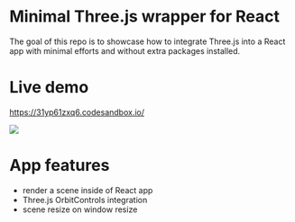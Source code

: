 # Minimal Three.js wrapper for React

The goal of this repo is to showcase how to integrate Three.js into a React app with minimal efforts and without extra packages installed. 

# Live demo

https://31yp61zxq6.codesandbox.io/

<img src="https://user-images.githubusercontent.com/22643362/56453476-2aeba600-6354-11e9-8184-065f7eb9fd73.png">

# App features

- render a scene inside of React app
- Three.js OrbitControls integration
- scene resize on window resize

